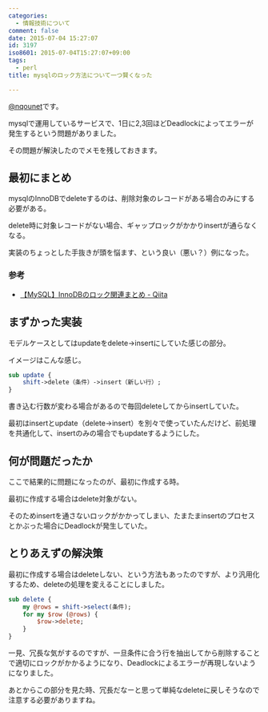 ```yaml
---
categories:
  - 情報技術について
comment: false
date: 2015-07-04 15:27:07
id: 3197
iso8601: 2015-07-04T15:27:07+09:00
tags:
  - perl
title: mysqlのロック方法について一つ賢くなった

---
```


<p><a href="https://twitter.com/nqounet">@nqounet</a>です。</p>

<p>mysqlで運用しているサービスで、1日に2,3回ほどDeadlockによってエラーが発生するという問題がありました。</p>

<p>その問題が解決したのでメモを残しておきます。</p>



<h2>最初にまとめ</h2>

<p>mysqlのInnoDBでdeleteするのは、削除対象のレコードがある場合のみにする必要がある。</p>

<p>delete時に対象レコードがない場合、ギャップロックがかかりinsertが通らなくなる。</p>

<p>実装のちょっとした手抜きが頭を悩ます、という良い（悪い？）例になった。</p>

<h3>参考</h3>

<ul>
<li><a href="https://qiita.com/mizzwithliam/items/31fb68217899bd0559e8">【MySQL】InnoDBのロック関連まとめ - Qiita</a></li>
</ul>

<h2>まずかった実装</h2>

<p>モデルケースとしてはupdateをdelete->insertにしていた感じの部分。</p>

<p>イメージはこんな感じ。</p>

```perl
sub update {
    shift->delete（条件）->insert（新しい行）;
}
```


<p>書き込む行数が変わる場合があるので毎回deleteしてからinsertしていた。</p>

<p>最初はinsertとupdate（delete->insert）を別々で使っていたんだけど、前処理を共通化して、insertのみの場合でもupdateするようにした。</p>

<h2>何が問題だったか</h2>

<p>ここで結果的に問題になったのが、最初に作成する時。</p>

<p>最初に作成する場合はdelete対象がない。</p>

<p>そのためinsertを通さないロックがかかってしまい、たまたまinsertのプロセスとかぶった場合にDeadlockが発生していた。</p>

<h2>とりあえずの解決策</h2>

<p>最初に作成する場合はdeleteしない、という方法もあったのですが、より汎用化するため、deleteの処理を変えることにしました。</p>

```perl
sub delete {
    my @rows = shift->select(条件);
    for my $row (@rows) {
        $row->delete;
    }
}
```


<p>一見、冗長な気がするのですが、一旦条件に合う行を抽出してから削除することで適切にロックがかかるようになり、Deadlockによるエラーが再現しないようになりました。</p>

<p>あとからこの部分を見た時、冗長だなーと思って単純なdeleteに戻しそうなので注意する必要がありますね。</p>
    	